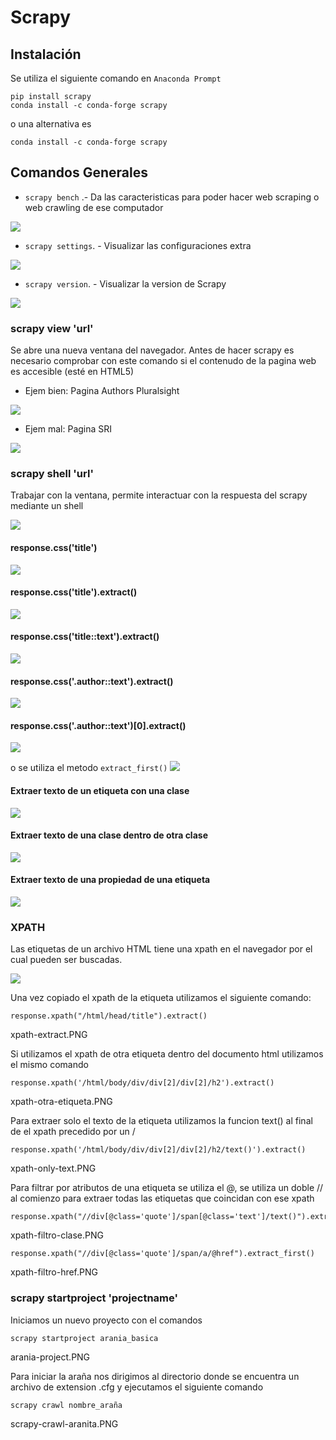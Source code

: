# Scrapy
## Instalación
Se utiliza el siguiente comando en `Anaconda Prompt`
```
pip install scrapy
conda install -c conda-forge scrapy 
```
o una alternativa es
```
conda install -c conda-forge scrapy 
```
## Comandos Generales
* `scrapy bench` .- Da las caracteristicas para poder hacer web scraping o web crawling de ese computador

![](resources/scrapy-view-bien.PNG)

* `scrapy settings`. - Visualizar las configuraciones extra

![](resources/scrapy-view-bien.PNG)

* `scrapy version`. - Visualizar la version de Scrapy

![](resources/scrapy-view-bien.PNG)


### scrapy view 'url'
Se abre una nueva ventana del navegador. Antes de hacer scrapy es necesario comprobar con este comando si el contenudo de la pagina web es accesible (esté en HTML5)

* Ejem bien: Pagina Authors Pluralsight

![](resources/scrapy-view-bien.PNG)

* Ejem mal: Pagina SRI

![](resources/scrapy-view.PNG)

### scrapy shell 'url'
Trabajar con la ventana, permite interactuar con la respuesta del scrapy mediante un shell

![](resources/scrapy-shell.PNG)

#### response.css('title')
![](resources/shell-title)
#### response.css('title').extract()
![](resources/shell-title-extract.PNG)
#### response.css('title::text').extract()
![](resources/shell-title-extract-only-text.PNG)
#### response.css('.author::text').extract()
![](resources/shell-title-extract-only-text-author.PNG)

#### response.css('.author::text')[0].extract()
![](resources/extract-only-first.PNG)

o se utiliza el metodo `extract_first()`
![](resources/extract-first.PNG)

#### Extraer texto de un etiqueta con una clase
![](resources/extract-label-class.PNG)

#### Extraer texto de una clase dentro de otra clase

![](resources/extract-class-into-class.PNG)

#### Extraer texto de una propiedad de una etiqueta

![](resources/extract-atrib-label.PNG)


### XPATH
Las etiquetas de un archivo HTML tiene una xpath en el navegador por el cual pueden ser buscadas.

![]('./resources/xpath-navegador.PNG')

Una vez copiado el xpath de la etiqueta utilizamos el siguiente comando:

```
response.xpath("/html/head/title").extract()
```

xpath-extract.PNG

Si utilizamos el xpath de otra etiqueta dentro del documento html utilizamos el mismo comando

```
response.xpath('/html/body/div/div[2]/div[2]/h2').extract()
```

xpath-otra-etiqueta.PNG

Para extraer solo el texto de la etiqueta utilizamos la funcion text() al final de el xpath precedido por un /

```
response.xpath('/html/body/div/div[2]/div[2]/h2/text()').extract()
```
xpath-only-text.PNG

Para filtrar por atributos de una etiqueta se utiliza el @, se utiliza un doble // al comienzo para extraer todas las etiquetas que coincidan con ese xpath

```
response.xpath("//div[@class='quote']/span[@class='text']/text()").extract_first()
```

xpath-filtro-clase.PNG

```
response.xpath("//div[@class='quote']/span/a/@href").extract_first()
```

xpath-filtro-href.PNG


### scrapy startproject 'projectname'

Iniciamos un nuevo proyecto con el comandos
```
scrapy startproject arania_basica
```
arania-project.PNG

Para iniciar la araña nos dirigimos al directorio donde se encuentra un archivo de extension .cfg y ejecutamos el siguiente comando

```
scrapy crawl nombre_araña
```

scrapy-crawl-aranita.PNG
